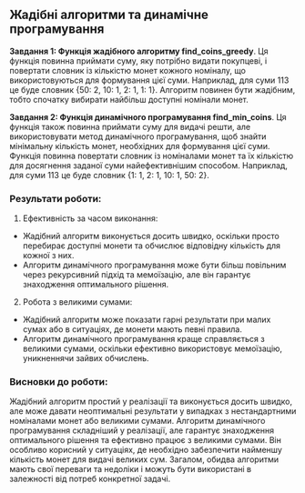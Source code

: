 ## Жадібні алгоритми та динамічне програмування 

**Завдання 1: Функція жадібного алгоритму find_coins_greedy**. Ця функція повинна приймати суму, яку потрібно видати покупцеві, і повертати словник із кількістю монет кожного номіналу, що використовуються для формування цієї суми. Наприклад, для суми 113 це буде словник {50: 2, 10: 1, 2: 1, 1: 1}. Алгоритм повинен бути жадібним, тобто спочатку вибирати найбільш доступні номінали монет.

**Завдання 2: Функція динамічного програмування find_min_coins**. Ця функція також повинна приймати суму для видачі решти, але використовувати метод динамічного програмування, щоб знайти мінімальну кількість монет, необхідних для формування цієї суми. Функція повинна повертати словник із номіналами монет та їх кількістю для досягнення заданої суми найефективнішим способом. Наприклад, для суми 113 це буде словник {1: 1, 2: 1, 10: 1, 50: 2}.


### Результати роботи:
1. Ефективність за часом виконання:
- Жадібний алгоритм виконується досить швидко, оскільки просто перебирає доступні монети та обчислює відповідну кількість для кожної з них.
- Алгоритм динамічного програмування може бути більш повільним через рекурсивний підхід та мемоїзацію, але він гарантує знаходження оптимального рішення.

2. Робота з великими сумами:
- Жадібний алгоритм може показати гарні результати при малих сумах або в ситуаціях, де монети мають певні правила.
- Алгоритм динамічного програмування краще справляється з великими сумами, оскільки ефективно використовує мемоїзацію, уникненнячи зайвих обчислень.


### Висновки до роботи:

Жадібний алгоритм простий у реалізації та виконується досить швидко, але може давати неоптимальні результати у випадках з нестандартними номіналами монет або великими сумами.
Алгоритм динамічного програмування складніший у реалізації, але гарантує знаходження оптимального рішення та ефективно працює з великими сумами. Він особливо корисний у ситуаціях, де необхідно забезпечити найменшу кількість монет для видачі великих сум.
Загалом, обидва алгоритми мають свої переваги та недоліки і можуть бути використані в залежності від потреб конкретної задачі.
